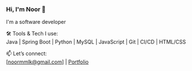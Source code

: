 ### Hi, I'm Noor 👋

I'm a software developer

🛠️ Tools & Tech I use:  
Java | Spring Boot | Python | MySQL | JavaScript | Git | CI/CD | HTML/CSS

📫 Let’s connect:  
[noormmlk@gmail.com] | [Portfolio](https://noor188.github.io/Hello-I-am-Noor)


